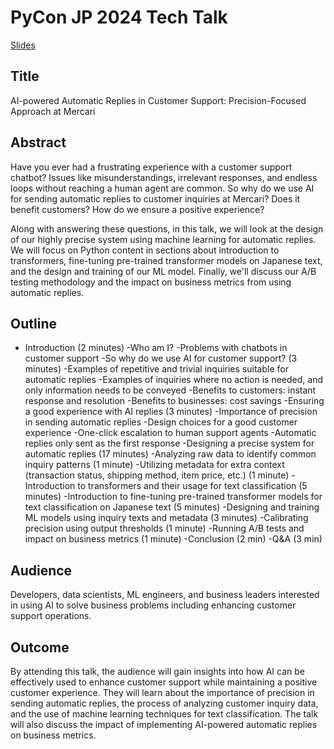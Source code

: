 # PyCon JP 2024 Tech Talk

[Slides](./pycon-2024-autoreply-talk.pdf)

## Title

AI-powered Automatic Replies in Customer Support: Precision-Focused Approach at Mercari

## Abstract

Have you ever had a frustrating experience with a customer support chatbot? Issues like misunderstandings, irrelevant responses, and endless loops without reaching a human agent are common. So why do we use AI for sending automatic replies to customer inquiries at Mercari? Does it benefit customers? How do we ensure a positive experience?

Along with answering these questions, in this talk, we will look at the design of our highly precise system using machine learning for automatic replies. We will focus on Python content in sections about introduction to transformers, fine-tuning pre-trained transformer models on Japanese text, and the design and training of our ML model. Finally, we'll discuss our A/B testing methodology and the impact on business metrics from using automatic replies.

## Outline

- Introduction (2 minutes)
  -Who am I?
  -Problems with chatbots in customer support
-So why do we use AI for customer support? (3 minutes)
  -Examples of repetitive and trivial inquiries suitable for automatic replies
  -Examples of inquiries where no action is needed, and only information needs to be conveyed
  -Benefits to customers: instant response and resolution
  -Benefits to businesses: cost savings
-Ensuring a good experience with AI replies (3 minutes)
  -Importance of precision in sending automatic replies
  -Design choices for a good customer experience
    -One-click escalation to human support agents
    -Automatic replies only sent as the first response
-Designing a precise system for automatic replies (17 minutes)
  -Analyzing raw data to identify common inquiry patterns (1 minute)
  -Utilizing metadata for extra context (transaction status, shipping method, item price, etc.) (1 minute)
  -Introduction to transformers and their usage for text classification (5 minutes)
  -Introduction to fine-tuning pre-trained transformer models for text classification on Japanese text (5 minutes)
  -Designing and training ML models using inquiry texts and metadata (3 minutes)
  -Calibrating precision using output thresholds (1 minute)
  -Running A/B tests and impact on business metrics (1 minute)
-Conclusion (2 min)
-Q&A (3 min)

## Audience

Developers, data scientists, ML engineers, and business leaders interested in using AI to solve business problems including enhancing customer support operations.

## Outcome

By attending this talk, the audience will gain insights into how AI can be effectively used to enhance customer support while maintaining a positive customer experience. They will learn about the importance of precision in sending automatic replies, the process of analyzing customer inquiry data, and the use of machine learning techniques for text classification. The talk will also discuss the impact of implementing AI-powered automatic replies on business metrics.
